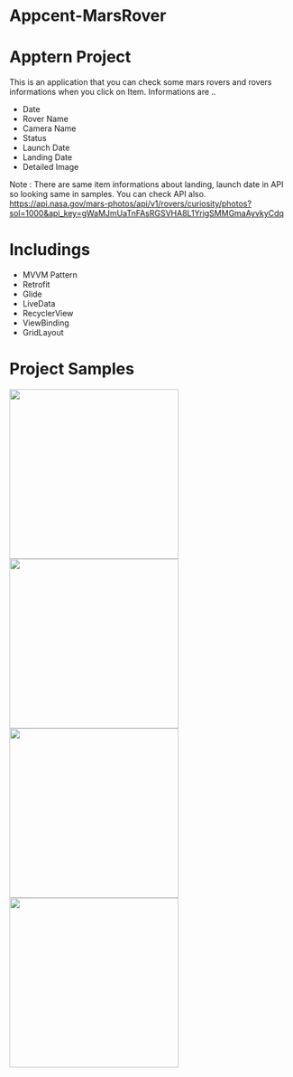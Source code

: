 # Appcent-MarsRover
# Apptern Project

This is an application that you can check some mars rovers and rovers informations when you click on Item.
Informations are ..

- Date
- Rover Name
- Camera Name
- Status
- Launch Date
- Landing Date
- Detailed Image

Note :  There are same item informations about landing, launch date in API so looking same in samples. You can check API also.
https://api.nasa.gov/mars-photos/api/v1/rovers/curiosity/photos?sol=1000&api_key=gWaMJmUaTnFAsRGSVHA8L1YrigSMMGmaAyvkyCdq

# Includings
- MVVM Pattern
- Retrofit
- Glide
- LiveData
- RecyclerView
- ViewBinding
- GridLayout


# Project Samples

<img src="https://user-images.githubusercontent.com/88238748/166802465-84c53ef2-d430-4a9c-ac8a-022fc260dfe2.png" width="300">
<img src="https://user-images.githubusercontent.com/88238748/166816434-363cef68-326e-415b-9d51-71b9fc28c122.png" width="300">
<img src="https://user-images.githubusercontent.com/88238748/166802559-18491fdb-5bcc-4e35-b65d-5df372221f66.png" width="300">
<img src="https://user-images.githubusercontent.com/88238748/166815761-92347d5c-f8bb-44d3-b805-5fdadb21ba64.png" width="300">




